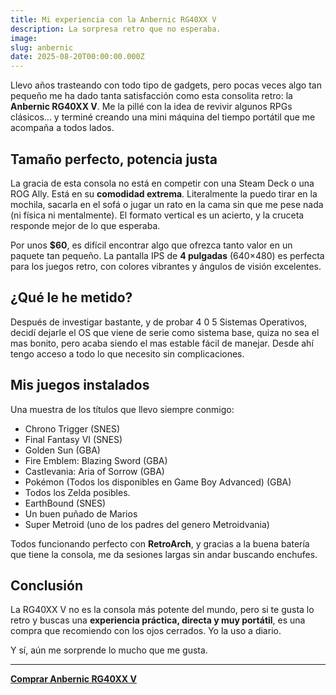 ```yaml
---
title: Mi experiencia con la Anbernic RG40XX V
description: La sorpresa retro que no esperaba.
image: 
slug: anbernic
date: 2025-08-20T00:00:00.000Z
---
```


Llevo años trasteando con todo tipo de gadgets, pero pocas veces algo tan pequeño me ha dado tanta satisfacción como esta consolita retro: la **Anbernic RG40XX V**. Me la pillé con la idea de revivir algunos RPGs clásicos... y terminé creando una mini máquina del tiempo portátil que me acompaña a todos lados.

## Tamaño perfecto, potencia justa
<!-- ===== FOTO ===== -->

La gracia de esta consola no está en competir con una Steam Deck o una ROG Ally. Está en su **comodidad extrema**. Literalmente la puedo tirar en la mochila, sacarla en el sofá o jugar un rato en la cama sin que me pese nada (ni física ni mentalmente). El formato vertical es un acierto, y la cruceta responde mejor de lo que esperaba.

Por unos **$60**, es difícil encontrar algo que ofrezca tanto valor en un paquete tan pequeño. La pantalla IPS de **4 pulgadas** (640×480) es perfecta para los juegos retro, con colores vibrantes y ángulos de visión excelentes. 

## ¿Qué le he metido?

Después de investigar bastante, y de probar 4 0 5 Sistemas Operativos, decidí dejarle el OS que viene de serie como sistema base, quiza no sea el mas bonito, pero acaba siendo el mas estable fácil de manejar. Desde ahí tengo acceso a todo lo que necesito sin complicaciones.

## Mis juegos instalados
<!-- ===== FOTO ===== -->
Una muestra de los títulos que llevo siempre conmigo:

- Chrono Trigger (SNES)
- Final Fantasy VI (SNES)
- Golden Sun (GBA)
- Fire Emblem: Blazing Sword (GBA)
- Castlevania: Aria of Sorrow (GBA)
- Pokémon (Todos los disponibles en Game Boy Advanced)  (GBA)
- Todos los Zelda posibles.
- EarthBound (SNES)
- Un buen puñado de Marios
- Super Metroid (uno de los padres del genero Metroidvania)

Todos funcionando perfecto con **RetroArch**, y gracias a la buena batería que tiene la consola, me da sesiones largas sin andar buscando enchufes.

## Conclusión

La RG40XX V no es la consola más potente del mundo, pero si te gusta lo retro y buscas una **experiencia práctica, directa y muy portátil**, es una compra que recomiendo con los ojos cerrados. Yo la uso a diario. 

Y sí, aún me sorprende lo mucho que me gusta.

-----

[**Comprar Anbernic RG40XX V**](https://amzn.to/3K5q7VW)
